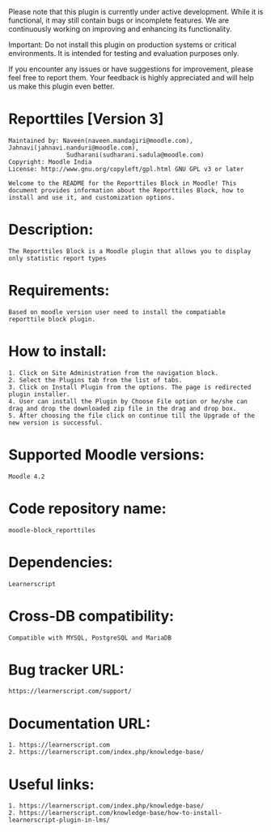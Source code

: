 Please note that this plugin is currently under active development. While it is functional, it may still contain bugs or incomplete features. We are continuously working on improving and enhancing its functionality.

Important: Do not install this plugin on production systems or critical environments. It is intended for testing and evaluation purposes only.

If you encounter any issues or have suggestions for improvement, please feel free to report them. Your feedback is highly appreciated and will help us make this plugin even better.

# Reporttiles [Version 3]

	Maintained by: Naveen(naveen.mandagiri@moodle.com), Jahnavi(jahnavi.nanduri@moodle.com),
					Sudharani(sudharani.sadula@moodle.com)
	Copyright: Moodle India
	License: http://www.gnu.org/copyleft/gpl.html GNU GPL v3 or later

	Welcome to the README for the Reporttiles Block in Moodle! This document provides information about the Reporttiles Block, how to install and use it, and customization options.

# Description:

	The Reporttiles Block is a Moodle plugin that allows you to display only statistic report types

# Requirements:
	Based on moodle version user need to install the compatiable reporttile block plugin.

# How to install:

	1. Click on Site Administration from the navigation block.
	2. Select the Plugins tab from the list of tabs.
	3. Click on Install Plugin from the options. The page is redirected plugin installer.
	4. User can install the Plugin by Choose File option or he/she can drag and drop the downloaded zip file in the drag and drop box.
	5. After choosing the file click on continue till the Upgrade of the new version is successful.

# Supported Moodle versions:
	Moodle 4.2

# Code repository name:
	moodle-block_reporttiles

# Dependencies:
	Learnerscript

# Cross-DB compatibility:
	Compatible with MYSQL, PostgreSQL and MariaDB

# Bug tracker URL:
	https://learnerscript.com/support/

# Documentation URL:
	1. https://learnerscript.com
	2. https://learnerscript.com/index.php/knowledge-base/

# Useful links:

	1. https://learnerscript.com/index.php/knowledge-base/
	2. https://learnerscript.com/knowledge-base/how-to-install-learnerscript-plugin-in-lms/

